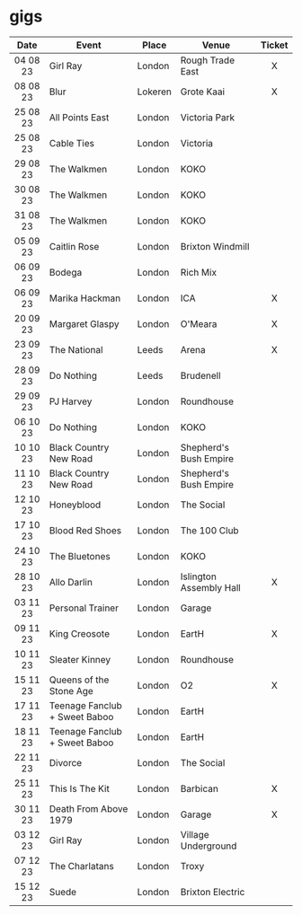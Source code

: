 # gigs
|Date|Event|Place|Venue|Ticket|
|:--:|-----|----|-----|:----:|
|04 08 23|Girl Ray|London|Rough Trade East|X|
|08 08 23|Blur|Lokeren|Grote Kaai|X|
|25 08 23|All Points East|London|Victoria Park|
|25 08 23|Cable Ties|London|Victoria|
|29 08 23|The Walkmen|London|KOKO|
|30 08 23|The Walkmen|London|KOKO|
|31 08 23|The Walkmen|London|KOKO|
|05 09 23|Caitlin Rose|London|Brixton Windmill|
|06 09 23|Bodega|London|Rich Mix|
|06 09 23|Marika Hackman|London|ICA|X|
|20 09 23|Margaret Glaspy|London|O'Meara|X|
|23 09 23|The National|Leeds|Arena|X|
|28 09 23|Do Nothing|Leeds|Brudenell|
|29 09 23|PJ Harvey|London|Roundhouse|
|06 10 23|Do Nothing|London|KOKO|
|10 10 23|Black Country New Road|London|Shepherd's Bush Empire|
|11 10 23|Black Country New Road|London|Shepherd's Bush Empire|
|12 10 23|Honeyblood|London|The Social|
|17 10 23|Blood Red Shoes|London|The 100 Club|
|24 10 23|The Bluetones|London|KOKO|
|28 10 23|Allo Darlin|London|Islington Assembly Hall|X|
|03 11 23|Personal Trainer|London|Garage||
|09 11 23|King Creosote|London|EartH|X|
|10 11 23|Sleater Kinney|London|Roundhouse|
|15 11 23|Queens of the Stone Age|London|O2|X|
|17 11 23|Teenage Fanclub + Sweet Baboo|London|EartH|
|18 11 23|Teenage Fanclub + Sweet Baboo|London|EartH|
|22 11 23|Divorce|London|The Social|
|25 11 23|This Is The Kit|London|Barbican|X|
|30 11 23|Death From Above 1979|London|Garage|X|
|03 12 23|Girl Ray|London|Village Underground|
|07 12 23|The Charlatans|London|Troxy|
|15 12 23|Suede|London|Brixton Electric|
